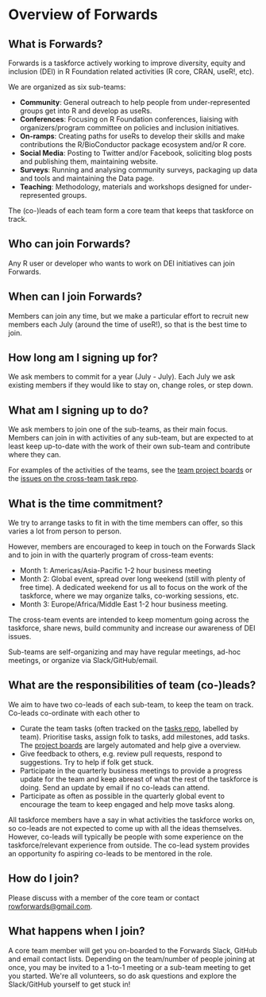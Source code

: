 # Overview of Forwards

## What is Forwards?

Forwards is a taskforce actively working to improve diversity, equity and inclusion (DEI) in R Foundation related activities (R core, CRAN, useR!, etc).

We are organized as six sub-teams: 

 - **Community**: General outreach to help people from under-represented groups get into R and develop as useRs.
 - **Conferences**: Focusing on R Foundation conferences, liaising with organizers/program committee on policies and inclusion initiatives.
 - **On-ramps**: Creating paths for useRs to develop their skills and make contributions the R/BioConductor package ecosystem and/or R core.
 - **Social Media**: Posting to Twitter and/or Facebook, soliciting blog posts and publishing them, maintaining website.
 - **Surveys**: Running and analysing community surveys, packaging up data and tools and maintaining the Data page.
 - **Teaching**: Methodology, materials and workshops designed for under-represented groups.
 
The (co-)leads of each team form a core team that keeps that taskforce on track.

## Who can join Forwards?

Any R user or developer who wants to work on DEI initiatives can join Forwards.

## When can I join Forwards?

Members can join any time, but we make a particular effort to recruit new members each July (around the time of useR!), so that is the best time to join.

## How long am I signing up for?

We ask members to commit for a year (July - July). Each July we ask existing members if they would like to stay on, change roles, or step down.

## What am I signing up to do?

We ask members to join one of the sub-teams, as their main focus. Members can join in with activities of any sub-team, but are expected to at least keep up-to-date with the work of their own sub-team and contribute where they can.

For examples of the activities of the teams, see the [team project boards](https://github.com/orgs/forwards/projects) or the [issues on the cross-team task repo](https://github.com/forwards/tasks/issues).

## What is the time commitment?

We try to arrange tasks to fit in with the time members can offer, so this varies a lot from person to person.

However, members are encouraged to keep in touch on the Forwards Slack and to join in with the quarterly program of cross-team events:

 - Month 1: Americas/Asia-Pacific 1-2 hour business meeting
 - Month 2: Global event, spread over long weekend (still with plenty of free time). A dedicated weekend for us all to focus on the work of the taskforce, where we may organize talks, co-working sessions, etc.
 - Month 3: Europe/Africa/Middle East 1-2 hour business meeting.
 
The cross-team events are intended to keep momentum going across the taskforce, share news, build community and increase our awareness of DEI issues. 
 
Sub-teams are self-organizing and may have regular meetings, ad-hoc meetings, or organize via Slack/GitHub/email.

## What are the responsibilities of team (co-)leads?

We aim to have two co-leads of each sub-team, to keep the team on track. Co-leads co-ordinate with each other to 

 - Curate the team tasks (often tracked on the [tasks repo](https://github.com/forwards/tasks/issues?q=is%3Aissue+is%3Aopen), labelled by team). Prioritise tasks, assign folk to tasks, add milestones, add tasks. The [project boards](https://github.com/orgs/forwards/projects/2) are largely automated and help give a overview.
 - Give feedback to others, e.g. review pull requests, respond to suggestions. Try to help if folk get stuck.
 - Participate in the quarterly business meetings to provide a progress update for the team and keep abreast of what the rest of the taskforce is doing. Send an update by email if no co-leads can attend.
 - Participate as often as possible in the quarterly global event to encourage the team to keep engaged and help move tasks along.

All taskforce members have a say in what activities the taskforce works on, so co-leads are not expected to come up with all the ideas themselves. However, co-leads will 
typically be people with some experience on the taskforce/relevant experience from outside. The co-lead system provides an opportunity fo aspiring co-leads to be mentored in the role.

## How do I join?

Please discuss with a member of the core team or contact rowforwards@gmail.com.

## What happens when I join?

A core team member will get you on-boarded to the Forwards Slack, GitHub and email contact lists. Depending on the team/number of people joining at once, you may be invited to a 1-to-1 meeting or a sub-team meeting to get you started. We're all volunteers, so do ask questions and explore the Slack/GitHub yourself to get stuck in!
